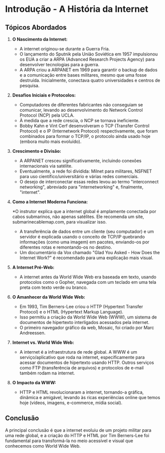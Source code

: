 # Introdução - A História da Internet

## Tópicos Abordados

1. **O Nascimento da Internet:**

    * A internet originou-se durante a Guerra Fria.
    * O lançamento do Sputnik pela União Soviética em 1957 impulsionou os EUA a criar a ARPA (Advanced Research Projects Agency) para desenvolver tecnologias para a guerra.
    * A ARPA criou a ARPANET em 1969 para garantir o backup de dados e a comunicação entre bases militares, mesmo que uma fosse destruída. Inicialmente, conectava quatro universidades e centros de pesquisa.

2. **Desafios Iniciais e Protocolos:**

    * Computadores de diferentes fabricantes não conseguiam se comunicar, levando ao desenvolvimento do Network Control Protocol (NCP) pela UCLA.
    * À medida que a rede crescia, o NCP se tornava ineficiente.
    * Bobby Kahn e Vint Cerf desenvolveram o TCP (Transfer Control Protocol) e o IP (Internetwork Protocol) respectivamente, que foram combinados para formar o TCP/IP, o protocolo ainda usado hoje (embora muito mais evoluído).

3. **Crescimento e Divisão:**

    * A ARPANET cresceu significativamente, incluindo conexões internacionais via satélite.
    * Eventualmente, a rede foi dividida: Milnet para militares, NSFNET para uso científico/universitário e várias redes comerciais.
    * O desejo de interconectar essas redes levou ao termo "interconnect networking", abreviado para "internetworking" e, finalmente, "internet".

4. **Como a Internet Moderna Funciona:**

    *O instrutor explica que a internet global é amplamente conectada por cabos submarinos, não apenas satélites. Ele recomenda um site, submarinecablemap.com, para visualizar isso.
    * A transferência de dados entre um cliente (seu computador) e um servidor é explicada usando o conceito de TCP/IP quebrando informações (como uma imagem) em pacotes, enviando-os por diferentes rotas e remontando-os no destino.
    * Um documentário da Vox chamado "Glad You Asked - How Does the Internet Work?" é recomendado para uma explicação mais visual.

5. **A Internet Pré-Web:**

    * A internet antes da World Wide Web era baseada em texto, usando protocolos como o Gopher, navegada com um teclado em uma tela preta com texto verde ou branco.

6. **O Amanhecer da World Wide Web:**

    * Em 1993, Tim Berners-Lee criou o HTTP (Hypertext Transfer Protocol) e o HTML (Hypertext Markup Language).
    * Isso permitiu a criação da World Wide Web (WWW), um sistema de documentos de hipertexto interligados acessados ​​pela internet.
    * O primeiro navegador gráfico da web, Mosaic, foi criado por Marc Andreessen.

7. **Internet vs. World Wide Web:**

    * A internet é a infraestrutura de rede global. A WWW é um serviço/aplicativo que roda na internet, especificamente para acessar documentos de hipertexto usando HTTP. Outros serviços como FTP (transferência de arquivos) e protocolos de e-mail também rodam na internet.

8. **O Impacto da WWW:**

    * HTTP e HTML revolucionaram a internet, tornando-a gráfica, dinâmica e amigável, levando às ricas experiências online que temos hoje (vídeos, imagens, e-commerce, mídia social).

## Conclusão

A principal conclusão é que a internet evoluiu de um projeto militar para uma rede global, e a criação do HTTP e HTML por Tim Berners-Lee foi fundamental para transformá-la no meio acessível e visual que conhecemos como World Wide Web.